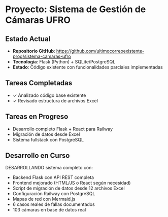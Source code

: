 # Proyecto: Sistema de Gestión de Cámaras UFRO

## Estado Actual
- **Repositorio GitHub**: https://github.com/ultimocorreoexistente-prog/sistema-camaras-ufro
- **Tecnología**: Flask (Python) + SQLite/PostgreSQL
- **Estado**: Código existente con funcionalidades parciales implementadas

## Tareas Completadas
- ✓ Analizado código base existente
- ✓ Revisado estructura de archivos Excel

## Tareas en Progreso
- Desarrollo completo Flask + React para Railway
- Migración de datos desde Excel
- Sistema fullstack con PostgreSQL

## Desarrollo en Curso
DESARROLLANDO sistema completo con:
- Backend Flask con API REST completa
- Frontend mejorado (HTML/JS o React según necesidad)
- Script de migración de datos desde 12 archivos Excel
- Configuración Railway con PostgreSQL
- Mapas de red con Mermaid.js
- 6 casos reales de fallas documentados
- 103 cámaras en base de datos real
